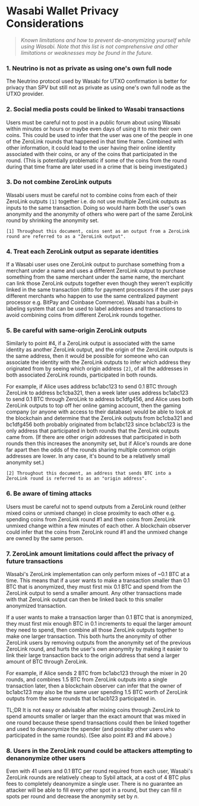 # Wasabi Wallet Privacy Considerations

> _Known limitations and how to prevent de-anonymizing yourself while using Wasabi. Note that this list is not comprehensive and other limitations or weaknesses may be found in the future._

### 1. Neutrino is not as private as using one's own full node

The Neutrino protocol used by Wasabi for UTXO confirmation is better for privacy than SPV but still not as private as using one's own full node as the UTXO provider.

### 2. Social media posts could be linked to Wasabi transactions

Users must be careful not to post in a public forum about using Wasabi within minutes or hours or maybe even days of using it to mix their own coins. This could be used to infer that the user was one of the people in one of the ZeroLink rounds that happened in that time frame. Combined with other information, it could lead to the user having their online identity associated with their coins, or any of the coins that participated in the round. (This is potentially problematic if some of the coins from the round during that time frame are later used in a crime that is being investigated.)

### 3. Do not combine ZeroLink outputs

Wasabi users must be careful not to combine coins from each of their ZeroLink outputs `[1]` together i.e. do not use multiple ZeroLink outputs as inputs to the same transaction. Doing so would harm both the user's own anonymity and the anonymity of others who were part of the same ZeroLink round by shrinking the anonymity set.

`[1] Throughout this document, coins sent as an output from a ZeroLink round are referred to as a "ZeroLink output".`

### 4. Treat each ZeroLink output as separate identities

If a Wasabi user uses one ZeroLink output to purchase something from a merchant under a name and uses a different ZeroLink output to purchase something from the same merchant under the same name, the merchant can link those ZeroLink outputs together even though they weren't explicitly linked in the same transaction (ditto for payment processors if the user pays different merchants who happen to use the same centralized payment processor e.g. BitPay and Coinbase Commerce). Wasabi has a built-in labeling system that can be used to label addresses and transactions to avoid combining coins from different ZeroLink rounds together.

### 5. Be careful with same-origin ZeroLink outputs

Similarly to point #4, if a ZeroLink output is associated with the same identity as another ZeroLink output, and the origin of the ZeroLink outputs is the same address, then it would be possible for someone who can associate the identity with the ZeroLink outputs to infer which address they originated from by seeing which origin address `[2]`, of all the addresses in both associated ZeroLink rounds, participated in both rounds.

For example, if Alice uses address bc1abc123 to send 0.1 BTC through ZeroLink to address bc1cba321, then a week later uses address bc1abc123 to send 0.1 BTC through ZeroLink to address bc1dfg456, and Alice uses both ZeroLink outputs to top off her online gaming account, then the gaming company (or anyone with access to their database) would be able to look at the blockchain and determine that the ZeroLink outputs from bc1cba321 and bc1dfg456 both probably originated from bc1abc123 since bc1abc123 is the only address that participated in both rounds that the ZeroLink outputs came from. (If there are other origin addresses that participated in both rounds then this increases the anonymity set, but if Alice's rounds are done far apart then the odds of the rounds sharing multiple common origin addresses are lower. In any case, it's bound to be a relatively small anonymity set.)

`[2] Throughout this document, an address that sends BTC into a ZeroLink round is referred to as an "origin address".`

### 6. Be aware of timing attacks

Users must be careful not to spend outputs from a ZeroLink round (either mixed coins or unmixed change) in close proximity to each other e.g. spending coins from ZeroLink round #1 and then coins from ZeroLink unmixed change within a few minutes of each other. A blockchain observer could infer that the coins from ZeroLink round #1 and the unmixed change are owned by the same person.

### 7. ZeroLink amount limitations could affect the privacy of future transactions

Wasabi's ZeroLink implementation can only perform mixes of ~0.1 BTC at a time. This means that if a user wants to make a transaction smaller than 0.1 BTC that is anonymized, they must first mix 0.1 BTC and spend from the ZeroLink output to send a smaller amount. Any other transactions made with that ZeroLink output can then be linked back to this smaller anonymized transaction.

If a user wants to make a transaction larger than 0.1 BTC that is anonymized, they must first mix enough BTC in 0.1 increments to equal the larger amount they need to spend, then combine all those ZeroLink outputs together to make one larger transaction. This both hurts the anonymity of other ZeroLink users by removing outputs from the anonymity set of the previous ZeroLink round, and hurts the user's own anonymity by making it easier to link their large transaction back to the origin address that send a larger amount of BTC through ZeroLink.

For example, if Alice sends 2 BTC from bc1abc123 through the mixer in 20 rounds, and combines 1.5 BTC from ZeroLink outputs into a single transaction later, then a blockchain observer can infer that the owner of bc1abc123 may also be the same user spending 1.5 BTC worth of ZeroLink outputs from the same rounds that bc1acb123 participated in.

TL;DR It is not easy or advisable after mixing coins through ZeroLink to spend amounts smaller or larger than the exact amount that was mixed in one round because these spend transactions could then be linked together and used to deanonymize the spender (and possiby other users who participated in the same rounds). (See also point #3 and #4 above.)

### 8. Users in the ZeroLink round could be attackers attempting to denanonymize other users

Even with 41 users and 0.1 BTC per round required from each user, Wasabi's ZeroLink rounds are relatively cheap to Sybil attack, at a cost of 4 BTC plus fees to completely deanonymize a single user. There is no guarantee an attacker will be able to fill every other spot in a round, but they can fill _n_ spots per round and decrease the anonymity set by _n_.
